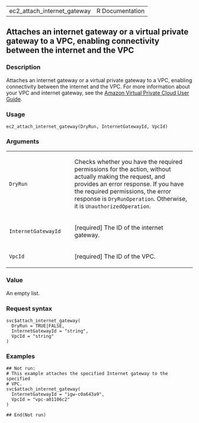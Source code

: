 <table style="width: 100%;">
<tbody>
<tr class="odd">
<td>ec2_attach_internet_gateway</td>
<td style="text-align: right;">R Documentation</td>
</tr>
</tbody>
</table>

## Attaches an internet gateway or a virtual private gateway to a VPC, enabling connectivity between the internet and the VPC

### Description

Attaches an internet gateway or a virtual private gateway to a VPC,
enabling connectivity between the internet and the VPC. For more
information about your VPC and internet gateway, see the [Amazon Virtual
Private Cloud User
Guide](https://docs.aws.amazon.com/vpc/latest/userguide/).

### Usage

    ec2_attach_internet_gateway(DryRun, InternetGatewayId, VpcId)

### Arguments

<table>
<colgroup>
<col style="width: 35%" />
<col style="width: 65%" />
</colgroup>
<tbody>
<tr class="odd">
<td><code id="ec2_attach_internet_gateway_:_DryRun">DryRun</code></td>
<td><p>Checks whether you have the required permissions for the action,
without actually making the request, and provides an error response. If
you have the required permissions, the error response is
<code>DryRunOperation</code>. Otherwise, it is
<code>UnauthorizedOperation</code>.</p></td>
</tr>
<tr class="even">
<td><code
id="ec2_attach_internet_gateway_:_InternetGatewayId">InternetGatewayId</code></td>
<td><p>[required] The ID of the internet gateway.</p></td>
</tr>
<tr class="odd">
<td><code id="ec2_attach_internet_gateway_:_VpcId">VpcId</code></td>
<td><p>[required] The ID of the VPC.</p></td>
</tr>
</tbody>
</table>

### Value

An empty list.

### Request syntax

    svc$attach_internet_gateway(
      DryRun = TRUE|FALSE,
      InternetGatewayId = "string",
      VpcId = "string"
    )

### Examples

    ## Not run: 
    # This example attaches the specified Internet gateway to the specified
    # VPC.
    svc$attach_internet_gateway(
      InternetGatewayId = "igw-c0a643a9",
      VpcId = "vpc-a01106c2"
    )

    ## End(Not run)
